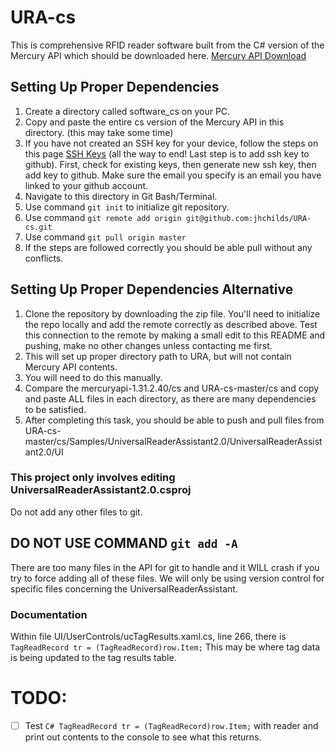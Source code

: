 # URA-cs
This is comprehensive RFID reader software built from the C# version of the Mercury API which should be downloaded here. 
[Mercury API Download](https://www.jadaktech.com/documentation/rfid/mercuryapi/)
## Setting Up Proper Dependencies

1. Create a directory called software_cs on your PC.
2. Copy and paste the entire cs version of the Mercury API in this directory. (this may take some time)
3. If you have not created an SSH key for your device, follow the steps on this page [SSH Keys](https://help.github.com/articles/checking-for-existing-ssh-keys/) (all the way to end! Last step is to add ssh key to github). First, check for existing keys, then generate new ssh key, then add key to github. Make sure the email you specify is an email you have linked to your github account. 
4. Navigate to this directory in Git Bash/Terminal.
5. Use command `git init` to initialize git repository.
6. Use command `git remote add origin git@github.com:jhchilds/URA-cs.git` 
7. Use command `git pull origin master`
8. If the steps are followed correctly you should be able pull without any conflicts.

## Setting Up Proper Dependencies Alternative
1. Clone the repository by downloading the zip file. You'll need to initialize the repo locally and add the remote correctly as described above. Test this connection to the remote by making a small edit to this README and pushing, make no other changes unless contacting me first.  
2. This will set up proper directory path to URA, but will not contain Mercury API contents.
3. You will need to do this manually.
4. Compare the mercuryapi-1.31.2.40/cs and URA-cs-master/cs and copy and paste ALL files in each directory, as there are many dependencies to be satisfied.
5. After completing this task, you should be able to push and pull files from URA-cs-master/cs/Samples/UniversalReaderAssistant2.0/UniversalReaderAssistant2.0/UI


### This project only involves editing UniversalReaderAssistant2.0.csproj 
Do not add any other files to git. 

## DO NOT USE COMMAND `git add -A` 
There are too many files in the API for git to handle and it WILL crash if you try to force adding all of these files. We will only be using version control for specific files concerning the UniversalReaderAssistant. 


### Documentation
Within file UI/UserControls/ucTagResults.xaml.cs, line 266, there is `TagReadRecord tr = (TagReadRecord)row.Item;` This may be where tag data is being updated to the tag results table. 

# TODO:
- [ ] Test `C# TagReadRecord tr = (TagReadRecord)row.Item;` with reader and print out contents to the console to see what this returns.







